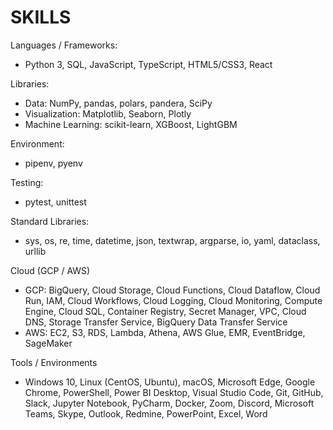 # SKILLS
Languages / Frameworks:
- Python 3, SQL, JavaScript, TypeScript, HTML5/CSS3, React

Libraries:
- Data: NumPy, pandas, polars, pandera, SciPy
- Visualization: Matplotlib, Seaborn, Plotly
- Machine Learning: scikit-learn, XGBoost, LightGBM

Environment:
- pipenv, pyenv 

Testing: 
- pytest, unittest

Standard Libraries:
- sys, os, re, time, datetime, json, textwrap, argparse, io, yaml, dataclass, urllib

Cloud (GCP / AWS)
- GCP: BigQuery, Cloud Storage, Cloud Functions, Cloud Dataflow, Cloud Run, IAM, Cloud Workflows, Cloud Logging,
Cloud Monitoring, Compute Engine, Cloud SQL, Container Registry, Secret Manager, VPC, Cloud DNS, Storage Transfer Service, BigQuery Data Transfer Service  
- AWS: EC2, S3, RDS, Lambda, Athena, AWS Glue, EMR, EventBridge, SageMaker  

Tools / Environments
- Windows 10, Linux (CentOS, Ubuntu), macOS, Microsoft Edge, Google Chrome, PowerShell, Power BI Desktop, Visual Studio Code, Git, GitHub, Slack, Jupyter Notebook, PyCharm, Docker, Zoom, Discord, Microsoft Teams, Skype, Outlook, Redmine, PowerPoint, Excel, Word  
